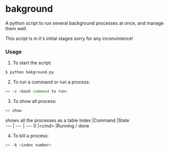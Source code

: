 # bakground
A python script to run several background processes at once, and manage them well.

This script is in it's initial stages sorry for any inconvinience!

### Usage
1. To start the script:
```bash
$ python bakground.py
```

2. To run a command or run a process:
```bash
>> -c <bash command to run>
```

3. To show all process:
```bash
>> show
```

shows all the processes as a table
Index           |Command    |State         
--- | --- | ---
0               |\<cmd\>    |Running / done


4. To kill a process:
```bash
>> -k <index number>


